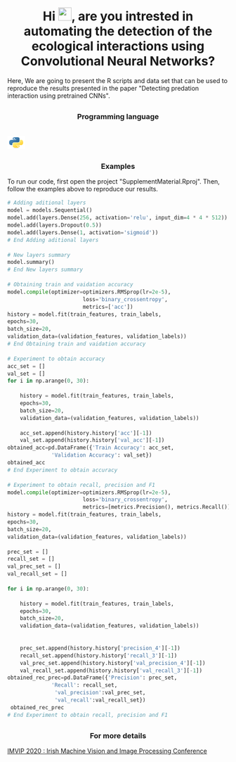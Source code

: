 <h1 align="center">Hi <img src="https://raw.githubusercontent.com/MartinHeinz/MartinHeinz/master/wave.gif" width="30px" height="30px">, are you intrested in automating the detection of the ecological interactions using Convolutional Neural Networks?</h1>

Here, We are going to present the R scripts and data set that can be used to reproduce the results presented in the paper "Detecting predation interaction using pretrained CNNs".

##

<h3 align="center">Programming language</h3>

<div style="display: inline_block"><br>
<img align="center" alt="Gabriel-Python" height="30" width="40" src="https://raw.githubusercontent.com/devicons/devicon/master/icons/python/python-original.svg">
</div>

##

<h3 align="center">Examples</h3>
To run our code, first open the project "SupplementMaterial.Rproj". Then, follow the examples above to reproduce our results.


```python
# Adding aditional layers
model = models.Sequential()
model.add(layers.Dense(256, activation='relu', input_dim=4 * 4 * 512))
model.add(layers.Dropout(0.5))
model.add(layers.Dense(1, activation='sigmoid'))
# End Adding aditional layers

# New layers summary
model.summary() 
# End New layers summary

# Obtaining train and vaidation accuracy
model.compile(optimizer=optimizers.RMSprop(lr=2e-5),
                        loss='binary_crossentropy',
                        metrics=['acc'])
history = model.fit(train_features, train_labels,
epochs=30,
batch_size=20,
validation_data=(validation_features, validation_labels))
# End Obtaining train and vaidation accuracy

# Experiment to obtain accuracy
acc_set = []
val_set = []
for i in np.arange(0, 30):
    
    history = model.fit(train_features, train_labels,
    epochs=30,
    batch_size=20,
    validation_data=(validation_features, validation_labels))

    acc_set.append(history.history['acc'][-1])
    val_set.append(history.history['val_acc'][-1])
obtained_acc=pd.DataFrame({'Train Accuracy': acc_set,
              'Validation Accuracy': val_set})
obtained_acc
# End Experiment to obtain accuracy

# Experiment to obtain recall, precision and F1
model.compile(optimizer=optimizers.RMSprop(lr=2e-5),
                        loss='binary_crossentropy',
                        metrics=[metrics.Precision(), metrics.Recall()])
history = model.fit(train_features, train_labels,
epochs=30,
batch_size=20,
validation_data=(validation_features, validation_labels))

prec_set = []
recall_set = []
val_prec_set = []
val_recall_set = []

for i in np.arange(0, 30):
    
    history = model.fit(train_features, train_labels,
    epochs=30,
    batch_size=20,
    validation_data=(validation_features, validation_labels))
    

    prec_set.append(history.history['precision_4'][-1])
    recall_set.append(history.history['recall_3'][-1])
    val_prec_set.append(history.history['val_precision_4'][-1])
    val_recall_set.append(history.history['val_recall_3'][-1])
obtained_rec_prec=pd.DataFrame({'Precision': prec_set,
              'Recall': recall_set,
               'val_precision':val_prec_set,
               'val_recall':val_recall_set})
 obtained_rec_prec
# End Experiment to obtain recall, precision and F1
```

##

<h3 align="center">For more details</h3>
<a href="https://research.thea.ie/handle/20.500.12065/3429">IMVIP 2020 : Irish Machine Vision and Image Processing Conference</a> 

